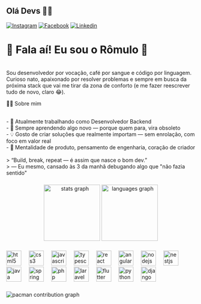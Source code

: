 ## Olá Devs 👨‍💻

[![Instagram](https://img.shields.io/badge/Instagram-E4405F?style=for-the-badge&logo=instagram&logoColor=white)](https://instagram.com/romulorgurgel)
[![Facebook](https://img.shields.io/badge/Facebook-1877F2?style=for-the-badge&logo=facebook&logoColor=white)](https://www.facebook.com/romulo.gurgel.1910)
[![Linkedin](https://img.shields.io/badge/LinkedIn-0077B5?style=for-the-badge&logo=linkedin&logoColor=white)](https://www.linkedin.com/in/romulogurgeldev/)</br>

# 👋 Fala aí! Eu sou o Rômulo 🚀
<p align="left"><br>Sou desenvolvedor por vocação, café por sangue e código por linguagem. Curioso nato, apaixonado por resolver problemas e sempre em busca da próxima stack que vai me tirar da zona de conforto (e me fazer reescrever tudo de novo, claro 😂). </p>
   👨‍💻 Sobre mim<br><br>
 <p align="left"> - 🔭 Atualmente trabalhando como Desenvolvedor Backend<br>- 🌱 Sempre aprendendo algo novo — porque quem para, vira obsoleto<br>- 💡 Gosto de criar soluções que realmente importam — sem enrolação, com foco em valor real<br>- 🧠 Mentalidade de produto, pensamento de engenharia, coração de criador<br><br>> “Build, break, repeat — é assim que nasce o bom dev.”  <br>> — Eu mesmo, cansado às 3 da manhã debugando algo que "não fazia sentido"</p>

###

<div align="center">
  <img src="https://github-readme-stats.vercel.app/api?username=romulogurgeldev&hide_title=false&hide_rank=false&show_icons=true&include_all_commits=true&count_private=true&disable_animations=false&theme=dracula&locale=en&hide_border=false&order=1" height="150" alt="stats graph"  />
  <img src="https://github-readme-stats.vercel.app/api/top-langs?username=romulogurgeldev&locale=en&hide_title=false&layout=compact&card_width=320&langs_count=5&theme=dracula&hide_border=false&order=2" height="150" alt="languages graph"  />
</div>

###

<div align="left">
  <img src="https://cdn.jsdelivr.net/gh/devicons/devicon/icons/html5/html5-original.svg" height="40" alt="html5 logo"  />
  <img width="12" />
  <img src="https://cdn.jsdelivr.net/gh/devicons/devicon/icons/css3/css3-original.svg" height="40" alt="css3 logo"  />
  <img width="12" />
  <img src="https://cdn.jsdelivr.net/gh/devicons/devicon/icons/javascript/javascript-original.svg" height="40" alt="javascript logo"  />
  <img width="12" />
  <img src="https://cdn.jsdelivr.net/gh/devicons/devicon/icons/typescript/typescript-original.svg" height="40" alt="typescript logo"  />
  <img width="12" />
  <img src="https://cdn.jsdelivr.net/gh/devicons/devicon/icons/react/react-original.svg" height="40" alt="react logo"  />
  <img width="12" />
  <img src="https://cdn.jsdelivr.net/gh/devicons/devicon/icons/angularjs/angularjs-original.svg" height="40" alt="angularjs logo"  />
  <img width="12" />
  <img src="https://cdn.jsdelivr.net/gh/devicons/devicon/icons/nodejs/nodejs-original.svg" height="40" alt="nodejs logo"  />
  <img width="12" />
  <img src="https://cdn.jsdelivr.net/gh/devicons/devicon/icons/nestjs/nestjs-original.svg" height="40" alt="nestjs logo"  />
  <img width="12" />
  <img src="https://cdn.jsdelivr.net/gh/devicons/devicon/icons/java/java-original.svg" height="40" alt="java logo"  />
  <img width="12" />
  <img src="https://cdn.jsdelivr.net/gh/devicons/devicon/icons/spring/spring-original.svg" height="40" alt="spring logo"  />
  <img width="12" />
  <img src="https://cdn.jsdelivr.net/gh/devicons/devicon/icons/php/php-original.svg" height="40" alt="php logo"  />
  <img width="12" />
  <img src="https://cdn.jsdelivr.net/gh/devicons/devicon/icons/laravel/laravel-original.svg" height="40" alt="laravel logo"  />
  <img width="12" />
  <img src="https://cdn.jsdelivr.net/gh/devicons/devicon/icons/flutter/flutter-original.svg" height="40" alt="flutter logo"  />
  <img width="12" />
  <img src="https://cdn.jsdelivr.net/gh/devicons/devicon/icons/python/python-original.svg" height="40" alt="python logo"  />
  <img width="12" />
  <img src="https://cdn.jsdelivr.net/gh/devicons/devicon/icons/django/django-plain.svg" height="40" alt="django logo"  />
</div>

###

<picture>
  <source media="(prefers-color-scheme: dark)" srcset="https://raw.githubusercontent.com/romulogurgeldev/romulogurgeldev/output/pacman-contribution-graph-dark.svg">
  <source media="(prefers-color-scheme: light)" srcset="https://raw.githubusercontent.com/romulogurgeldev/romulogurgeldev/output/pacman-contribution-graph.svg">
  <img alt="pacman contribution graph" src="https://raw.githubusercontent.com/romulogurgeldev/romulogurgeldev/output/pacman-contribution-graph.svg">
</picture>

###
